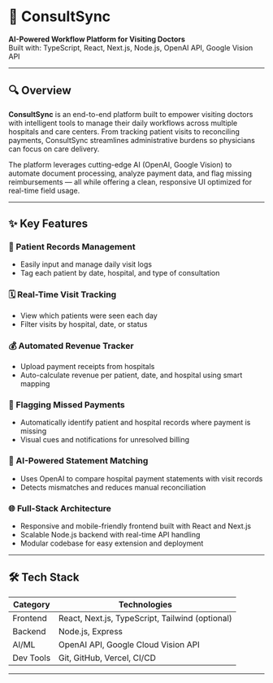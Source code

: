 # 🧠 ConsultSync

**AI-Powered Workflow Platform for Visiting Doctors**  
Built with: TypeScript, React, Next.js, Node.js, OpenAI API, Google Vision API

---

## 🔍 Overview

**ConsultSync** is an end-to-end platform built to empower visiting doctors with intelligent tools to manage their daily workflows across multiple hospitals and care centers. From tracking patient visits to reconciling payments, ConsultSync streamlines administrative burdens so physicians can focus on care delivery.

The platform leverages cutting-edge AI (OpenAI, Google Vision) to automate document processing, analyze payment data, and flag missing reimbursements — all while offering a clean, responsive UI optimized for real-time field usage.

---

## ✨ Key Features

### 📝 Patient Records Management

- Easily input and manage daily visit logs
- Tag each patient by date, hospital, and type of consultation

### 🗓️ Real-Time Visit Tracking

- View which patients were seen each day
- Filter visits by hospital, date, or status

### 💰 Automated Revenue Tracker

- Upload payment receipts from hospitals
- Auto-calculate revenue per patient, date, and hospital using smart mapping

### 🚩 Flagging Missed Payments

- Automatically identify patient and hospital records where payment is missing
- Visual cues and notifications for unresolved billing

### 🧾 AI-Powered Statement Matching

- Uses OpenAI to compare hospital payment statements with visit records
- Detects mismatches and reduces manual reconciliation

### 🌐 Full-Stack Architecture

- Responsive and mobile-friendly frontend built with React and Next.js
- Scalable Node.js backend with real-time API handling
- Modular codebase for easy extension and deployment

---

## 🛠️ Tech Stack

| Category  | Technologies                                    |
| --------- | ----------------------------------------------- |
| Frontend  | React, Next.js, TypeScript, Tailwind (optional) |
| Backend   | Node.js, Express                                |
| AI/ML     | OpenAI API, Google Cloud Vision API             |
| Dev Tools | Git, GitHub, Vercel, CI/CD                      |

---
